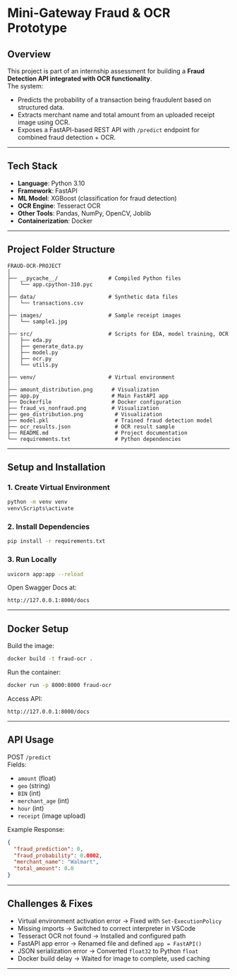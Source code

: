 
# Mini-Gateway Fraud & OCR Prototype

## Overview
This project is part of an internship assessment for building a **Fraud Detection API integrated with OCR functionality**.  
The system:
- Predicts the probability of a transaction being fraudulent based on structured data.
- Extracts merchant name and total amount from an uploaded receipt image using OCR.
- Exposes a FastAPI-based REST API with `/predict` endpoint for combined fraud detection + OCR.

---

## Tech Stack
- **Language**: Python 3.10
- **Framework**: FastAPI
- **ML Model**: XGBoost (classification for fraud detection)
- **OCR Engine**: Tesseract OCR
- **Other Tools**: Pandas, NumPy, OpenCV, Joblib
- **Containerization**: Docker

---

## Project Folder Structure
```
FRAUD-OCR-PROJECT
│
├── __pycache__/                # Compiled Python files
│   └── app.cpython-310.pyc
│
├── data/                       # Synthetic data files
│   └── transactions.csv
│
├── images/                     # Sample receipt images
│   └── sample1.jpg
│
├── src/                        # Scripts for EDA, model training, OCR
│   ├── eda.py
│   ├── generate_data.py
│   ├── model.py
│   ├── ocr.py
│   └── utils.py
│
├── venv/                       # Virtual environment
│
├── amount_distribution.png      # Visualization
├── app.py                       # Main FastAPI app
├── Dockerfile                   # Docker configuration
├── fraud_vs_nonfraud.png        # Visualization
├── geo_distribution.png          # Visualization
├── model.pkl                     # Trained fraud detection model
├── ocr_results.json              # OCR result sample
├── README.md                     # Project documentation
└── requirements.txt              # Python dependencies
```

---

## Setup and Installation

### 1. Create Virtual Environment
```bash
python -m venv venv
venv\Scripts\activate
```

### 2. Install Dependencies
```bash
pip install -r requirements.txt
```

### 3. Run Locally
```bash
uvicorn app:app --reload
```
Open Swagger Docs at:
```
http://127.0.0.1:8000/docs
```

---

## Docker Setup
Build the image:
```bash
docker build -t fraud-ocr .
```
Run the container:
```bash
docker run -p 8000:8000 fraud-ocr
```
Access API:
```
http://127.0.0.1:8000/docs
```

---

## API Usage
POST `/predict`  
Fields:
- `amount` (float)
- `geo` (string)
- `BIN` (int)
- `merchant_age` (int)
- `hour` (int)
- `receipt` (image upload)

Example Response:
```json
{
  "fraud_prediction": 0,
  "fraud_probability": 0.0002,
  "merchant_name": "Walmart",
  "total_amount": 0.0
}
```

---

## Challenges & Fixes
- Virtual environment activation error → Fixed with `Set-ExecutionPolicy`
- Missing imports → Switched to correct interpreter in VSCode
- Tesseract OCR not found → Installed and configured path
- FastAPI app error → Renamed file and defined `app = FastAPI()`
- JSON serialization error → Converted `float32` to Python `float`
- Docker build delay → Waited for image to complete, used caching

---
